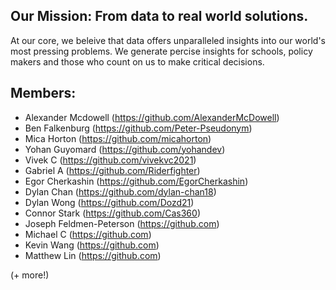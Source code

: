 ## Our Mission: From data to real world solutions.
At our core, we beleive that data offers unparalleled insights into our world's most pressing problems. We generate percise insights for schools, policy makers and those who count on us to make critical decisions.


## Members:
- Alexander Mcdowell  (https://github.com/AlexanderMcDowell)
- Ben Falkenburg  (https://github.com/Peter-Pseudonym)
- Mica Horton  (https://github.com/micahorton)
- Yohan Guyomard  (https://github.com/yohandev)
- Vivek C  (https://github.com/vivekvc2021)
- Gabriel A  (https://github.com/Riderfighter)
- Egor Cherkashin  (https://github.com/EgorCherkashin)
- Dylan Chan  (https://github.com/dylan-chan18)
- Dylan Wong  (https://github.com/Dozd21)
- Connor Stark  (https://github.com/Cas360)
- Joseph Feldmen-Peterson  (https://github.com)
- Michael C  (https://github.com)
- Kevin Wang  (https://github.com)
- Matthew Lin  (https://github.com)

(+ more!)
